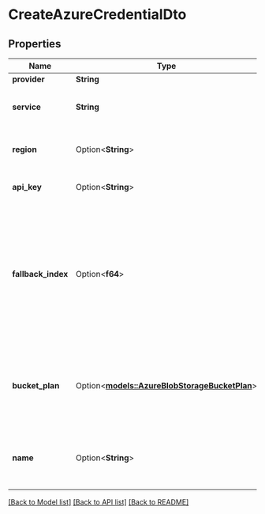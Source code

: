 # CreateAzureCredentialDto

## Properties

Name | Type | Description | Notes
------------ | ------------- | ------------- | -------------
**provider** | **String** |  | 
**service** | **String** | This is the service being used in Azure. | [default to Speech]
**region** | Option<**String**> | This is the region of the Azure resource. | [optional]
**api_key** | Option<**String**> | This is not returned in the API. | [optional]
**fallback_index** | Option<**f64**> | This is the order in which this storage provider is tried during upload retries. Lower numbers are tried first in increasing order. | [optional]
**bucket_plan** | Option<[**models::AzureBlobStorageBucketPlan**](AzureBlobStorageBucketPlan.md)> | This is the bucket plan that can be provided to store call artifacts in Azure Blob Storage. | [optional]
**name** | Option<**String**> | This is the name of credential. This is just for your reference. | [optional]

[[Back to Model list]](../README.md#documentation-for-models) [[Back to API list]](../README.md#documentation-for-api-endpoints) [[Back to README]](../README.md)


